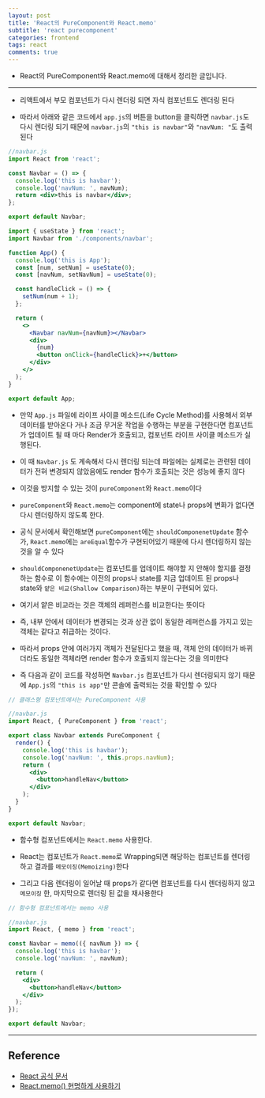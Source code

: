 ```yaml
---
layout: post
title: 'React의 PureComponent와 React.memo'
subtitle: 'react purecomponent'
categories: frontend
tags: react
comments: true
---
```


- React의 PureComponent와 React.memo에 대해서 정리한 글입니다.

---

- 리액트에서 부모 컴포넌트가 다시 렌더링 되면 자식 컴포넌트도 렌더링 된다

- 따라서 아래와 같은 코드에서 `app.js`의 버튼을 button을 클릭하면 `navbar.js`도 다시 렌더링 되기 때문에 `navbar.js`의 `"this is navbar"`와 `"navNum: "`도 출력된다

```jsx
//navbar.js
import React from 'react';

const Navbar = () => {
  console.log('this is havbar');
  console.log('navNum: ', navNum);
  return <div>this is navbar</div>;
};

export default Navbar;
```

```jsx
import { useState } from 'react';
import Navbar from './components/navbar';

function App() {
  console.log('this is App');
  const [num, setNum] = useState(0);
  const [navNum, setNavNum] = useState(0);

  const handleClick = () => {
    setNum(num + 1);
  };

  return (
    <>
      <Navbar navNum={navNum}></Navbar>
      <div>
        {num}
        <button onClick={handleClick}>+</button>
      </div>
    </>
  );
}

export default App;
```

- 만약 `App.js` 파일에 라이프 사이클 메소드(Life Cycle Method)를 사용해서 외부 데이터를 받아온다 거나 조금 무거운 작업을 수행하는 부분을 구현한다면 컴포넌트가 업데이트 될 때 마다 Render가 호출되고, 컴포넌트 라이프 사이클 메소드가 실행된다.

- 이 때 `Navbar.js` 도 계속해서 다시 렌더링 되는데 파일에는 실제로는 관련된 데이터가 전혀 변경되지 않았음에도 render 함수가 호출되는 것은 성능에 좋지 않다

- 이것을 방지할 수 있는 것이 `pureComponent`와 `React.memo`이다

- `pureComponent`와 `React.memo`는 component에 state나 props에 변화가 없다면 다시 렌더링하지 않도록 한다.

- 공식 문서에서 확인해보면 `pureComponent`에는 `shouldComponenetUpdate` 함수가, `React.memo`에는 `areEqual`함수가 구현되어있기 때문에 다시 렌더링하지 않는 것을 알 수 있다

- `shouldComponenetUpdate`는 컴포넌트를 업데이트 해야할 지 안해야 할지를 결정하는 함수로 이 함수에는 이전의 props나 state를 지금 업데이트 된 props나 state와 `얕은 비교(Shallow Comparison)`하는 부분이 구현되어 있다.

- 여기서 얕은 비교라는 것은 객체의 레퍼런스를 비교한다는 뜻이다

- 즉, 내부 안에서 데이터가 변경되는 것과 상관 없이 동일한 레퍼런스를 가지고 있는 객체는 같다고 취급하는 것이다.

- 따라서 props 안에 여러가지 객체가 전달된다고 했을 때, 객체 안의 데이터가 바뀌더라도 동일한 객체라면 render 함수가 호출되지 않는다는 것을 의미한다

- 즉 다음과 같이 코드를 작성하면 `Navbar.js` 컴포넌트가 다시 렌더링되지 않기 때문에 `App.js`의 `"this is app"`만 콘솔에 출력되는 것을 확인할 수 있다

```jsx
// 클래스형 컴포넌트에서는 PureComponent 사용

//navbar.js
import React, { PureComponent } from 'react';

export class Navbar extends PureComponent {
  render() {
    console.log('this is havbar');
    console.log('navNum: ', this.props.navNum);
    return (
      <div>
        <button>handleNav</button>
      </div>
    );
  }
}

export default Navbar;
```

- 함수형 컴포넌트에서는 `React.memo` 사용한다.

- React는 컴포넌트가 `React.memo`로 Wrapping되면 해당하는 컴포넌트를 렌더링 하고 결과를 `메모이징(Memoizing)`한다

- 그리고 다음 렌더링이 일어날 때 props가 같다면 컴포넌트를 다시 렌더링하지 않고 `메모이징` 한, 마지막으로 렌더링 된 값을 재사용한다

```jsx
// 함수형 컴포넌트에서는 memo 사용

//navbar.js
import React, { memo } from 'react';

const Navbar = memo(({ navNum }) => {
  console.log('this is havbar');
  console.log('navNum: ', navNum);

  return (
    <div>
      <button>handleNav</button>
    </div>
  );
});

export default Navbar;
```

---

## Reference

- [React 공식 문서](https://reactjs.org/docs/react-api.html#reactmemo)
- [React.memo() 현명하게 사용하기](https://ui.toast.com/weekly-pick/ko_20190731)
